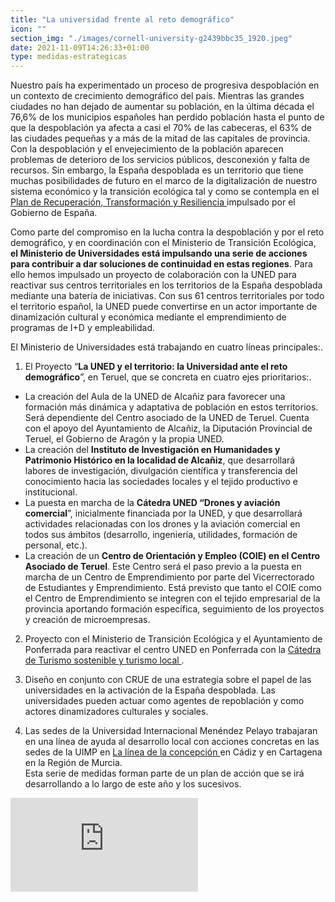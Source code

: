```yaml
---
title: "La universidad frente al reto demográfico"
icon: ""
section_img: "./images/cornell-university-g2439bbc35_1920.jpeg"
date: 2021-11-09T14:26:33+01:00
type: medidas-estrategicas
---
```

Nuestro país ha experimentado un proceso de progresiva despoblación en un contexto de crecimiento demográfico del país. Mientras las grandes ciudades no han dejado de aumentar su población, en la última década el 76,6% de los municipios españoles han perdido población hasta el punto de que la despoblación ya afecta a casi el 70% de las cabeceras, el 63% de las ciudades pequeñas y a más de la mitad de las capitales de provincia. Con la despoblación y el envejecimiento de la población aparecen problemas de deterioro de los servicios públicos, desconexión y falta de recursos. Sin embargo, la España despoblada es un territorio que tiene muchas posibilidades de futuro en el marco de la digitalización de nuestro sistema económico y la transición ecológica tal y como se contempla en el <a href="{{<siteurl>}}documentos/PDF/30042021-Plan_Recuperacion_ Transformacion_ Resiliencia.pdf" target="_blank">Plan de Recuperación, Transformación y Resiliencia <i class="icon fas fa-external-link-alt"></i></a> impulsado por el Gobierno de España. 

Como parte del compromiso en la lucha contra la despoblación y por el reto demográfico, y en coordinación con el Ministerio de Transición Ecológica, **el Ministerio de Universidades está impulsando una serie de acciones para contribuir a dar soluciones de continuidad en estas regiones**. Para ello hemos impulsado un proyecto de colaboración con la UNED para reactivar sus centros territoriales en los territorios de la España despoblada mediante una batería de iniciativas. Con sus 61 centros territoriales por todo el territorio español, la UNED puede convertirse en un actor importante de dinamización cultural y económica mediante el emprendimiento de programas de I+D y empleabilidad.  

El Ministerio de Universidades está trabajando en cuatro líneas principales:.  

1. El Proyecto “**La UNED y el territorio: la Universidad ante el reto demográfico**”, en Teruel, que se concreta en cuatro ejes prioritarios:.  

- La creación del Aula de la UNED de Alcañiz para favorecer una formación más dinámica y adaptativa de población en estos territorios. Será dependiente del Centro asociado de la UNED de Teruel. Cuenta con el apoyo del Ayuntamiento de Alcañiz, la Diputación Provincial de Teruel, el Gobierno de Aragón y la propia UNED.  
- La creación del **Instituto de Investigación en Humanidades y Patrimonio Histórico en la localidad de Alcañiz**, que desarrollará labores de investigación, divulgación científica y transferencia del conocimiento hacia las sociedades locales y el tejido productivo e institucional.  
- La puesta en marcha de la **Cátedra UNED “Drones y aviación comercial**”, inicialmente financiada por la UNED, y que desarrollará actividades relacionadas con los drones y la aviación comercial en todos sus ámbitos (desarrollo, ingeniería, utilidades, formación de personal, etc.).  
- La creación de un **Centro de Orientación y Empleo (COIE) en el Centro Asociado de Teruel**. Este Centro será el paso previo a la puesta en marcha de un Centro de Emprendimiento por parte del Vicerrectorado de Estudiantes y Emprendimiento. Está previsto que tanto el COIE como el Centro de Emprendimiento se integren con el tejido empresarial de la provincia aportando formación específica, seguimiento de los proyectos y creación de microempresas.  
2. Proyecto con el Ministerio de Transición Ecológica y el Ayuntamiento de Ponferrada para reactivar el centro UNED en Ponferrada con la <a href="http://portal.uned.es/portal/page?_pageid=93,69793277&_dad=portal&_schema=PORTAL " target="_blank"  >Cátedra de Turismo sostenible y turismo local <i class="fas fa-external-link-alt"></i></a>.  

3. Diseño en conjunto con CRUE de una estrategia sobre el papel de las universidades en la activación de la España despoblada. Las universidades pueden actuar como agentes de repoblación y como actores dinamizadores culturales y sociales.  

4. Las sedes de la Universidad Internacional Menéndez Pelayo trabajaran en una línea de ayuda al desarrollo local con acciones concretas en las sedes de la UIMP en <a href="http://www.uimp.es/sedes/linea-de-la-concepcion.html" target="_blank"  >La línea de la concepción <i class="fas fa-external-link-alt"></i></a> en Cádiz y en Cartagena en la Región de Murcia.  
Esta serie de medidas forman parte de un plan de acción que se irá desarrollando a lo largo de este año y los sucesivos.
<section>
      <article>
          <div class="container">
              <div class="row">
                  <div class="col-12 my-4">
                    <div class="ratio ratio-16x9">
                        <iframe src="https://www.youtube.com/embed/wzwOAE_Kf0U" title="YouTube video player" frameborder="0" allow="accelerometer; autoplay; clipboard-write; encrypted-media; gyroscope; picture-in-picture" allowfullscreen></iframe>
                      </div>
                  </div>
              </div>
          </div>
      </article>
  </section>